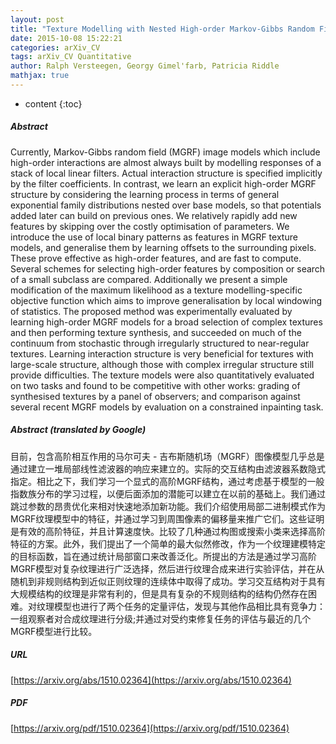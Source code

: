 ```yaml
---
layout: post
title: "Texture Modelling with Nested High-order Markov-Gibbs Random Fields"
date: 2015-10-08 15:22:21
categories: arXiv_CV
tags: arXiv_CV Quantitative
author: Ralph Versteegen, Georgy Gimel'farb, Patricia Riddle
mathjax: true
---
```


* content
{:toc}

##### Abstract
Currently, Markov-Gibbs random field (MGRF) image models which include high-order interactions are almost always built by modelling responses of a stack of local linear filters. Actual interaction structure is specified implicitly by the filter coefficients. In contrast, we learn an explicit high-order MGRF structure by considering the learning process in terms of general exponential family distributions nested over base models, so that potentials added later can build on previous ones. We relatively rapidly add new features by skipping over the costly optimisation of parameters. We introduce the use of local binary patterns as features in MGRF texture models, and generalise them by learning offsets to the surrounding pixels. These prove effective as high-order features, and are fast to compute. Several schemes for selecting high-order features by composition or search of a small subclass are compared. Additionally we present a simple modification of the maximum likelihood as a texture modelling-specific objective function which aims to improve generalisation by local windowing of statistics. The proposed method was experimentally evaluated by learning high-order MGRF models for a broad selection of complex textures and then performing texture synthesis, and succeeded on much of the continuum from stochastic through irregularly structured to near-regular textures. Learning interaction structure is very beneficial for textures with large-scale structure, although those with complex irregular structure still provide difficulties. The texture models were also quantitatively evaluated on two tasks and found to be competitive with other works: grading of synthesised textures by a panel of observers; and comparison against several recent MGRF models by evaluation on a constrained inpainting task.

##### Abstract (translated by Google)
目前，包含高阶相互作用的马尔可夫 - 吉布斯随机场（MGRF）图像模型几乎总是通过建立一堆局部线性滤波器的响应来建立的。实际的交互结构由滤波器系数隐式指定。相比之下，我们学习一个显式的高阶MGRF结构，通过考虑基于模型的一般指数族分布的学习过程，以便后面添加的潜能可以建立在以前的基础上。我们通过跳过参数的昂贵优化来相对快速地添加新功能。我们介绍使用局部二进制模式作为MGRF纹理模型中的特征，并通过学习到周围像素的偏移量来推广它们。这些证明是有效的高阶特征，并且计算速度快。比较了几种通过构图或搜索小类来选择高阶特征的方案。此外，我们提出了一个简单的最大似然修改，作为一个纹理建模特定的目标函数，旨在通过统计局部窗口来改善泛化。所提出的方法是通过学习高阶MGRF模型对复杂纹理进行广泛选择，然后进行纹理合成来进行实验评估，并在从随机到非规则结构到近似正则纹理的连续体中取得了成功。学习交互结构对于具有大规模结构的纹理是非常有利的，但是具有复杂的不规则结构的结构仍然存在困难。对纹理模型也进行了两个任务的定量评估，发现与其他作品相比具有竞争力：一组观察者对合成纹理进行分级;并通过对受约束修复任务的评估与最近的几个MGRF模型进行比较。

##### URL
[https://arxiv.org/abs/1510.02364](https://arxiv.org/abs/1510.02364)

##### PDF
[https://arxiv.org/pdf/1510.02364](https://arxiv.org/pdf/1510.02364)

